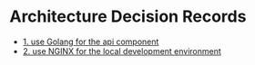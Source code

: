 # Architecture Decision Records

* [1. use Golang for the api component](0001-use-golang-for-the-api-component.md)
* [2. use NGINX for the local development environment](0002-use-nginx-for-the-local-development-environment.md)
